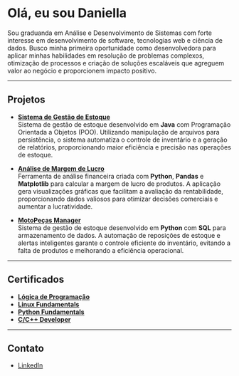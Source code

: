 # Olá, eu sou Daniella

Sou graduanda em Análise e Desenvolvimento de Sistemas com forte interesse em desenvolvimento de software, tecnologias web e ciência de dados. Busco minha primeira oportunidade como desenvolvedora para aplicar minhas habilidades em resolução de problemas complexos, otimização de processos e criação de soluções escaláveis que agreguem valor ao negócio e proporcionem impacto positivo.

---

## Projetos  

- [**Sistema de Gestão de Estoque**](https://github.com/dani-dantas/SistemaGestaoJava)  
  Sistema de gestão de estoque desenvolvido em **Java** com Programação Orientada a Objetos (POO). Utilizando manipulação de arquivos para persistência, o sistema automatiza o controle de inventário e a geração de relatórios, proporcionando maior eficiência e precisão nas operações de estoque.  

- [**Análise de Margem de Lucro**](https://github.com/dani-dantas/AnalisarMargemLucro)  
  Ferramenta de análise financeira criada com **Python**, **Pandas** e **Matplotlib** para calcular a margem de lucro de produtos. A aplicação gera visualizações gráficas que facilitam a avaliação da rentabilidade, proporcionando dados valiosos para otimizar decisões comerciais e aumentar a lucratividade.  

- [**MotoPeças Manager**](https://github.com/dani-dantas/MotoPecasManager)  
  Sistema de gestão de estoque desenvolvido em **Python** com **SQL** para armazenamento de dados. A automação de reposições de estoque e alertas inteligentes garante o controle eficiente do inventário, evitando a falta de produtos e melhorando a eficiência operacional.

---

## Certificados  

- [**Lógica de Programação**](https://drive.google.com/file/d/1XIbgH-BNd31Z-FKgTVfedWwhy7NPnC4a/view?usp=drive_link)
- [**Linux Fundamentals**](https://drive.google.com/file/d/10xCckSwMaU_LllOzDIMu-RQ9EfBu8Udc/view?usp=drive_link)
- [**Python Fundamentals**](https://drive.google.com/file/d/167rl1mzVr3_-NLNgH9E9RBeXntNv5Mi1/view?usp=drive_link)
- [**C/C++ Developer**](https://drive.google.com/file/d/1bn4k1rUOvKHvXQlwr-RDoKH5R2FM6QvF/view?usp=drive_link)

---

## Contato  

- [LinkedIn](https://www.linkedin.com/in/daniella-dantas/)  

